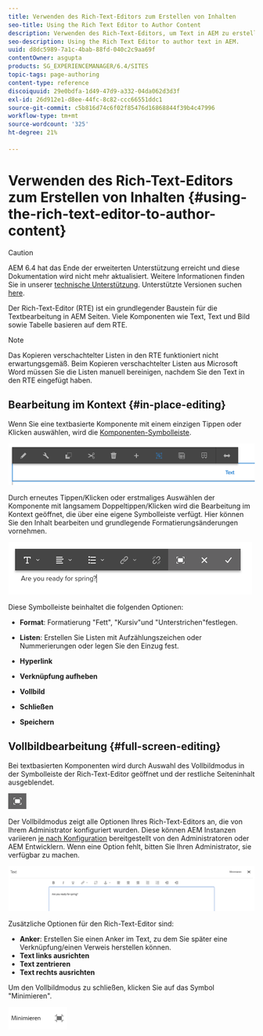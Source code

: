 ```yaml
---
title: Verwenden des Rich-Text-Editors zum Erstellen von Inhalten
seo-title: Using the Rich Text Editor to Author Content
description: Verwenden des Rich-Text-Editors, um Text in AEM zu erstellen.
seo-description: Using the Rich Text Editor to author text in AEM.
uuid: d8dc5989-7a1c-4bab-88fd-040c2c9aa69f
contentOwner: asgupta
products: SG_EXPERIENCEMANAGER/6.4/SITES
topic-tags: page-authoring
content-type: reference
discoiquuid: 29e0bdfa-1d49-47d9-a332-04da062d3d3f
exl-id: 26d912e1-d8ee-44fc-8c82-ccc66551ddc1
source-git-commit: c5b816d74c6f02f85476d16868844f39b4c47996
workflow-type: tm+mt
source-wordcount: '325'
ht-degree: 21%

---
```


# Verwenden des Rich-Text-Editors zum Erstellen von Inhalten {#using-the-rich-text-editor-to-author-content}

>[!CAUTION]
>
>AEM 6.4 hat das Ende der erweiterten Unterstützung erreicht und diese Dokumentation wird nicht mehr aktualisiert. Weitere Informationen finden Sie in unserer [technische Unterstützung](https://helpx.adobe.com/de/support/programs/eol-matrix.html). Unterstützte Versionen suchen [here](https://experienceleague.adobe.com/docs/?lang=de).

Der Rich-Text-Editor (RTE) ist ein grundlegender Baustein für die Textbearbeitung in AEM Seiten. Viele Komponenten wie Text, Text und Bild sowie Tabelle basieren auf dem RTE.

>[!NOTE]
>
>Das Kopieren verschachtelter Listen in den RTE funktioniert nicht erwartungsgemäß. Beim Kopieren verschachtelter Listen aus Microsoft Word müssen Sie die Listen manuell bereinigen, nachdem Sie den Text in den RTE eingefügt haben.

## Bearbeitung im Kontext {#in-place-editing}

Wenn Sie eine textbasierte Komponente mit einem einzigen Tippen oder Klicken auswählen, wird die [Komponenten-Symbolleiste](../sites-authoring/editing-content.md#edit-configure-copy-cut-delete-paste).

![screen_shot_2018-03-21at163054](assets/screen_shot_2018-03-21at163054.png)

Durch erneutes Tippen/Klicken oder erstmaliges Auswählen der Komponente mit langsamem Doppeltippen/Klicken wird die Bearbeitung im Kontext geöffnet, die über eine eigene Symbolleiste verfügt. Hier können Sie den Inhalt bearbeiten und grundlegende Formatierungsänderungen vornehmen.

![screen_shot_2018-03-21at163214](assets/screen_shot_2018-03-21at163214.png)

Diese Symbolleiste beinhaltet die folgenden Optionen:

* **Format**: Formatierung &quot;Fett&quot;, &quot;Kursiv&quot;und &quot;Unterstrichen&quot;festlegen.

* **Listen**: Erstellen Sie Listen mit Aufzählungszeichen oder Nummerierungen oder legen Sie den Einzug fest.

* **Hyperlink**

* **Verknüpfung aufheben**

* **Vollbild**

* **Schließen**

* **Speichern**

## Vollbildbearbeitung {#full-screen-editing}

Bei textbasierten Komponenten wird durch Auswahl des Vollbildmodus in der Symbolleiste der Rich-Text-Editor geöffnet und der restliche Seiteninhalt ausgeblendet.

![](do-not-localize/screen_shot_2018-03-21at163236.png)

Der Vollbildmodus zeigt alle Optionen Ihres Rich-Text-Editors an, die von Ihrem Administrator konfiguriert wurden. Diese können AEM Instanzen variieren [je nach Konfiguration](../sites-administering/rich-text-editor.md) bereitgestellt von den Administratoren oder AEM Entwicklern. Wenn eine Option fehlt, bitten Sie Ihren Administrator, sie verfügbar zu machen.

![screen_shot_2018-03-21at163248](assets/screen_shot_2018-03-21at163248.png)

Zusätzliche Optionen für den Rich-Text-Editor sind:

* **Anker**: Erstellen Sie einen Anker im Text, zu dem Sie später eine Verknüpfung/einen Verweis herstellen können.
* **Text links ausrichten**
* **Text zentrieren**
* **Text rechts ausrichten**

Um den Vollbildmodus zu schließen, klicken Sie auf das Symbol &quot;Minimieren&quot;.

![screen_shot_2018-03-21at163323](assets/screen_shot_2018-03-21at163323.png)
